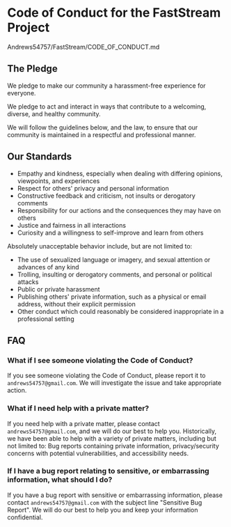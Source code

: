 # Code of Conduct for the FastStream Project
Andrews54757/FastStream/CODE_OF_CONDUCT.md

## The Pledge

We pledge to make our community a harassment-free experience for everyone.

We pledge to act and interact in ways that contribute to a welcoming,
diverse, and healthy community.

We will follow the guidelines below, and the law, to ensure that our community is maintained in a respectful and professional manner.

## Our Standards

* Empathy and kindness, especially when dealing with differing opinions, viewpoints, and experiences
* Respect for others' privacy and personal information
* Constructive feedback and criticism, not insults or derogatory comments
* Responsibility for our actions and the consequences they may have on others
* Justice and fairness in all interactions
* Curiosity and a willingness to self-improve and learn from others

Absolutely unacceptable behavior include, but are not limited to:

* The use of sexualized language or imagery, and sexual attention or
  advances of any kind
* Trolling, insulting or derogatory comments, and personal or political attacks
* Public or private harassment
* Publishing others' private information, such as a physical or email
  address, without their explicit permission
* Other conduct which could reasonably be considered inappropriate in a
  professional setting

## FAQ

### What if I see someone violating the Code of Conduct?

If you see someone violating the Code of Conduct, please report it to `andrews54757@gmail.com`. We will investigate the issue and take appropriate action.

### What if I need help with a private matter?

If you need help with a private matter, please contact `andrews54757@gmail.com`, and we will do our best to help you. Historically, we have been able to help with a variety of private matters, including but not limited to: Bug reports containing private information, privacy/security concerns with potential vulnerabilities, and accessibility needs.

### If I have a bug report relating to sensitive, or embarrassing information, what should I do?

If you have a bug report with sensitive or embarrassing information, please contact `andrews54757@gmail.com` with the subject line "Sensitive Bug Report". We will do our best to help you and keep your information confidential.
